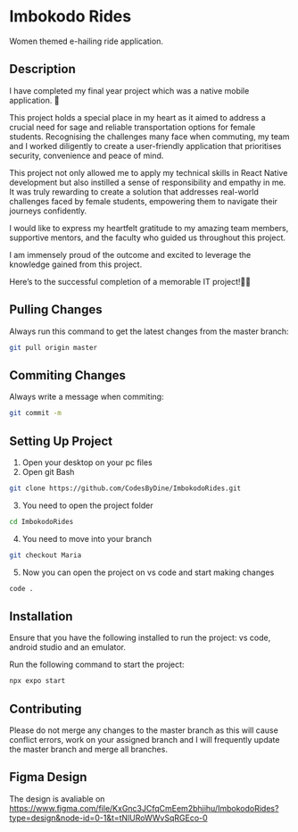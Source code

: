 # Imbokodo Rides

Women themed e-hailing ride application.

## Description

I have completed my final year project which was a native mobile application. 🎉

This project holds a special place in my heart as it aimed to address a crucial need for sage and reliable transportation options for female students. Recognising the challenges many face when commuting, my team and I worked diligently to create a user-friendly application that prioritises security, convenience and peace of mind.

This project not only allowed me to apply my technical skills in React Native development but also instilled a sense of responsibility and empathy in me. It was truly rewarding to create a solution that addresses real-world challenges faced by female students, empowering them to navigate their journeys confidently.

I would like to express my heartfelt gratitude to my amazing team members, supportive mentors, and the faculty who guided us throughout this project.

I am immensely proud of the outcome and excited to leverage the knowledge gained from this project.

Here’s to the successful completion of a memorable IT project!🎉🌟

## Pulling Changes

Always run this command to get the latest changes from the master branch:

```bash
git pull origin master
```
## Commiting Changes
Always write a message when commiting:

```bash
git commit -m
```
## Setting Up Project

1. Open your desktop on your pc files
2. Open git Bash
```bash
git clone https://github.com/CodesByDine/ImbokodoRides.git
```
3. You need to open the project folder
```bash
cd ImbokodoRides
```
4. You need to move into your branch
```bash
git checkout Maria
```
5. Now you can open the project on vs code and start making changes
```bash
code .
```

## Installation

Ensure that you have the following installed to run the project: vs code, android studio and an emulator.

Run the following command to start the project:

```bash
npx expo start
```

## Contributing

Please do not merge any changes to the master branch as this will cause conflict errors, work on your assigned branch and I will frequently update the master branch and merge all branches.

## Figma Design

The design is avaliable on https://www.figma.com/file/KxGnc3JCfqCmEem2bhjihu/ImbokodoRides?type=design&node-id=0-1&t=tNlURoWWvSqRGEco-0
